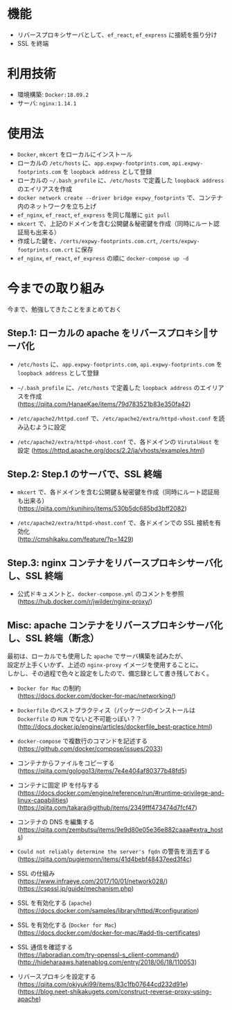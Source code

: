 # 機能
- リバースプロキシサーバとして、`ef_react`, `ef_express` に接続を振り分け  
- SSL を終端  

# 利用技術
- 環境構築: `Docker:18.09.2`  
- サーバ: `nginx:1.14.1`  

# 使用法
- `Docker`, `mkcert` をローカルにインストール  
- ローカルの `/etc/hosts` に、`app.expwy-footprints.com`, `api.expwy-footprints.com` を `loopback address` として登録  
- ローカルの `~/.bash_profile` に、`/etc/hosts` で定義した `loopback address` のエイリアスを作成  
- `docker network create --driver bridge expwy_footprints` で、コンテナ内のネットワークを立ち上げ  
- `ef_nginx`, `ef_react`, `ef_express` を同じ階層に `git pull`  
- `mkcert` で、上記のドメインを含む公開鍵＆秘密鍵を作成（同時にルート認証局も出来る） 
- 作成した鍵を、`/certs/expwy-footprints.com.crt`, `/certs/expwy-footprints.com.crt` に保存  
- `ef_nginx`, `ef_react`, `ef_express` の順に `docker-compose up -d`  

# 今までの取り組み
今まで、勉強してきたことをまとめておく

## Step.1:  ローカルの apache をリバースプロキシサーバ化
- `/etc/hosts` に、`app.expwy-footprints.com`, `api.expwy-footprints.com` を `loopback address` として登録  

- `~/.bash_profile` に、`/etc/hosts` で定義した `loopback address` のエイリアスを作成  
(https://qiita.com/HanaeKae/items/79d783521b83e350fa42)  

- `/etc/apache2/httpd.conf` で、`/etc/apache2/extra/httpd-vhost.conf` を読み込むように設定  

- `/etc/apache2/extra/httpd-vhost.conf` で、各ドメインの `VirutalHost` を設定
(https://httpd.apache.org/docs/2.2/ja/vhosts/examples.html) 

## Step.2:  Step.1 のサーバで、SSL 終端
- `mkcert` で、各ドメインを含む公開鍵＆秘密鍵を作成（同時にルート認証局も出来る）  
(https://qiita.com/rkunihiro/items/530b5dc685bd3bff2082)  

- `/etc/apache2/extra/httpd-vhost.conf` で、各ドメインでの SSL 接続を有効化  
(http://cmshikaku.com/feature/?p=1429)  

## Step.3:  nginx コンテナをリバースプロキシサーバ化し、SSL 終端
- 公式ドキュメントと、`docker-compose.yml` のコメントを参照  
(https://hub.docker.com/r/jwilder/nginx-proxy/)   

## Misc:  apache コンテナをリバースプロキシサーバ化し、SSL 終端（断念）
最初は、ローカルでも使用した `apache` でサーバ構築を試みたが、  
設定が上手くいかず、上述の `nginx-proxy` イメージを使用することに。  
しかし、その過程で色々と設定をしたので、備忘録として書き残しておく。

- `Docker for Mac` の制約  
(https://docs.docker.com/docker-for-mac/networking/)  

- `Dockerfile` のベストプラクティス（パッケージのインストールは `Dockerfile` の `RUN` でないと不可能っぽい？？  
(http://docs.docker.jp/engine/articles/dockerfile_best-practice.html)  

- `docker-compose` で複数行のコマンドを記述する  
(https://github.com/docker/compose/issues/2033)  

- コンテナからファイルをコピーする  
(https://qiita.com/gologo13/items/7e4e404af80377b48fd5)  

- コンテナに固定 IP を付与する  
(https://docs.docker.com/engine/reference/run/#runtime-privilege-and-linux-capabilities)  
(https://qiita.com/takara@github/items/2349fff473474d7fcf47)  

- コンテナの DNS を編集する  
(https://qiita.com/zembutsu/items/9e9d80e05e36e882caaa#extra_hosts)  

- `Could not reliably determine the server's fqdn` の警告を消去する  
(https://qiita.com/pugiemonn/items/41d4bebf48437eed3f4c)  

- SSL の仕組み  
(https://www.infraeye.com/2017/10/01/network028/)  
(https://cspssl.jp/guide/mechanism.php)  

- SSL を有効化する (`apache`)  
(https://docs.docker.com/samples/library/httpd/#configuration)  

- SSL を有効化する (`Docker for Mac`)  
(https://docs.docker.com/docker-for-mac/#add-tls-certificates)  

- SSL 通信を確認する  
(https://laboradian.com/try-openssl-s_client-command/)  
(http://hideharaaws.hatenablog.com/entry/2018/06/18/110053)  

- リバースプロキシを設定する  
(https://qiita.com/okiyuki99/items/83c1fb07644cd232d91e)  
(https://blog.neet-shikakugets.com/construct-reverse-proxy-using-apache)  
